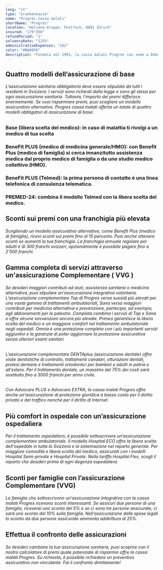 ```yaml
---
lang: "it"
type: "krankenkasse"
name: "Progrès Cassa malati"
shortName: "Progrès"
location: "Helsana-Gruppe, Postfach, 8081 Zürich"
insured: "179'558"
refundPeriod: "1"
solvencyRate: "125%"
administrativeExpenses: "162"
color: "#BA0056"
description: "Fondata nel 1903, la cassa malati Progres con sede a Dübendorf, fa parte del gruppo assicurativo Helsana dal 1991. All'inizio del 2018, la compagnia di assicurazione sanitaria aveva oltre 408.000 assicurati di base. Il nostro confronto ti dimostrerà se vale la pena effettuare un cambio della cassa malati a Progres."
---
```


## Quattro modelli dell’assicurazione di base

###### L'assicurazione sanitaria obbligatoria deve essere stipulata da tutti i residenti in Svizzera. I servizi sono richiesti dalla legge e sono gli stessi per ogni assicurazione sanitaria. Tuttavia, l'importo dei premi differisce enormemente. Se vuoi risparmiare premi, puoi scegliere un modello assicurativo alternativo. Progres cassa malati offerta un totale di quattro modelli obbligatori di assicurazione di base:

### Base (libera scelta del medico): in caso di malattia ti rivolgi a un medico di tua scelta

### BeneFit PLUS (medico di medicina generale/HMO): con Benefit Plus (medico di famiglia) si cerca innanzitutto assistenza medica dal proprio medico di famiglia o da uno studio medico collettivo (HMO).

### BeneFit PLUS (Telmed): la prima persona di contatto è una linea telefonica di consulenza telematica.

### PREMED-24: combina il modello Telmed con la libera scelta del medico.

## Sconti sui premi con una franchigia più elevata

###### Scegliendo un modello assicurativo alternativo, come Benefit Plus (medico di famiglia), ricevi sconti sui premi fino al 15 percento. Puoi anche ottenere sconti se aumenti la tua franchigia. La franchigia annuale regolare per adulti è di 300 franchi svizzeri, opzionalmente è possibile pagare fino a 2'500 franchi.

## Gamma completa di servizi attraverso un'assicurazione Complementare ( VVG )

###### Se desideri maggiori contributi ad aiuti, assistenza sanitaria o medicina alternativa, puoi stipulare un'assicurazione integrativa volontaria. L’assicurazione complementare Top di Progres versa sussidi più elevati per una vasta gamma di trattamenti ambulatoriali, Sana versa maggiori contributi per medicina alternativa e prevenzione, partecipa, ad esempio, agli abbonamenti per le palestre. Completa combina i servizi di Top e Sana e offre alcune sovvenzioni ancora più elevate. Primeo garantisce la libera scelta del medico e un maggiore comfort nel trattamento ambulatoriale negli ospedali. Omnia è una protezione completa con i più importanti servizi aggiuntivi e la garanzia di poter aggiornare la protezione assicurativa senza ulteriori esami sanitari.

###### L'assicurazione complementare DENTAplus (assicurazione dentale) offre visite dentistiche di controllo, trattamenti canalari, otturazioni dentali, protesi dentarie e trattamenti ortodontici per bambini e adulti in patria e all'estero. Per il trattamento dentale, un massimo del 75% dei costi sarà sostituito fino a 3000 franchi per anno civile.

###### Con Advocare PLUS e Advocare EXTRA, la cassa malati Progres offre anche un'assicurazione di protezione giuridica a basso costo per il diritto privato e del traffico nonché per il diritto di Internet.

## Più comfort in ospedale con un’assicurazione ospedaliera

###### Per il trattamento ospedaliero, è possibile sottoscrivere un’assicurazione complementare ambulatoriale. Il modello Hospital ECO offre la libera scelta dell'ospedale in tutta la Svizzera e la sistemazione nel reparto generale. Per maggiore comodità e libera scelta del medico, assicurati con i modelli Hospital Semi-private e Hospital Private. Nella tariffa Hospital Flex, scegli il reparto che desideri prima di ogni degenza ospedaliera.

## Sconti per famiglie con l’assicurazione Complementare (VVG)

###### Le famiglie che sottoscrivono un'assicurazione integrativa con la cassa malati Progres ricevono sconti interessanti. Se assicuri due persone di una famiglia, riceverai uno sconto del 5% e se ci sono tre persone assicurate, ci sarà uno sconto del 10% sulla famiglia. Nell'assicurazione delle spese legali lo sconto da due persone assicurate ammonta addirittura al 25%.

## Effettua il confronto delle assicurazioni

###### Se desideri cambiare la tua assicurazione sanitaria, puoi scoprire con il nostro calcolatore di premi quale potenziale di risparmio offre la cassa malati Progres. Su richiesta, è possibile richiedere un preventivo assicurativo non vincolante. Fai il confronto direttamente!
